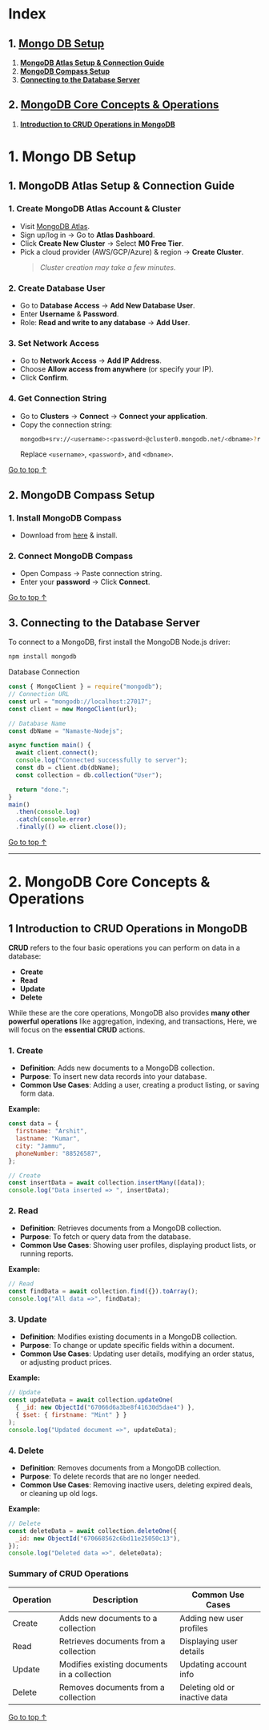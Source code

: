 # **Index**

## **1. [Mongo DB Setup](#1-mongo-db-setup-1)**

1. **[MongoDB Atlas Setup & Connection Guide](#1-mongodb-atlas-setup--connection-guide)**
2. **[MongoDB Compass Setup](#2-mongodb-compass-setup)**
3. **[Connecting to the Database Server](#3-connecting-to-the-database-server)**

## **2. [MongoDB Core Concepts & Operations](#2-mongodb-core-concepts--operations-1)**

1. **[ Introduction to CRUD Operations in MongoDB](#1-introduction-to-crud-operations-in-mongodb)**

# **1. Mongo DB Setup**

## **1. MongoDB Atlas Setup & Connection Guide**

### **1. Create MongoDB Atlas Account & Cluster**

- Visit [MongoDB Atlas](https://www.mongodb.com/cloud/atlas).
- Sign up/log in → Go to **Atlas Dashboard**.
- Click **Create New Cluster** → Select **M0 Free Tier**.
- Pick a cloud provider (AWS/GCP/Azure) & region → **Create Cluster**.
  > _Cluster creation may take a few minutes._

### **2. Create Database User**

- Go to **Database Access** → **Add New Database User**.
- Enter **Username** & **Password**.
- Role: **Read and write to any database** → **Add User**.

### **3. Set Network Access**

- Go to **Network Access** → **Add IP Address**.
- Choose **Allow access from anywhere** (or specify your IP).
- Click **Confirm**.

### **4. Get Connection String**

- Go to **Clusters** → **Connect** → **Connect your application**.
- Copy the connection string:
  ```bash
  mongodb+srv://<username>:<password>@cluster0.mongodb.net/<dbname>?retryWrites=true&w=majority
  ```
  Replace `<username>`, `<password>`, and `<dbname>`.

[Go to top ↑](#index)

## **2. MongoDB Compass Setup**

### **1. Install MongoDB Compass**

- Download from [here](https://www.mongodb.com/products/compass) & install.

### **2. Connect MongoDB Compass**

- Open Compass → Paste connection string.
- Enter your **password** → Click **Connect**.

[Go to top ↑](#index)

## **3. Connecting to the Database Server**

To connect to a MongoDB, first install the MongoDB Node.js driver:

```bash
npm install mongodb
```

Database Connection

```javascript
const { MongoClient } = require("mongodb");
// Connection URL
const url = "mongodb://localhost:27017";
const client = new MongoClient(url);

// Database Name
const dbName = "Namaste-Nodejs";

async function main() {
  await client.connect();
  console.log("Connected successfully to server");
  const db = client.db(dbName);
  const collection = db.collection("User");

  return "done.";
}
main()
  .then(console.log)
  .catch(console.error)
  .finally(() => client.close());
```

[Go to top ↑](#index)

---

# **2. MongoDB Core Concepts & Operations**

## **1 Introduction to CRUD Operations in MongoDB**

**CRUD** refers to the four basic operations you can perform on data in a database:

- **Create**
- **Read**
- **Update**
- **Delete**

While these are the core operations, MongoDB also provides **many other powerful operations** like aggregation, indexing, and transactions,
Here, we will focus on the **essential CRUD** actions.

### **1. Create**

- **Definition**: Adds new documents to a MongoDB collection.
- **Purpose**: To insert new data records into your database.
- **Common Use Cases**: Adding a user, creating a product listing, or saving form data.

**Example:**

```javascript
const data = {
  firstname: "Arshit",
  lastname: "Kumar",
  city: "Jammu",
  phoneNumber: "88526587",
};

// Create
const insertData = await collection.insertMany([data]);
console.log("Data inserted => ", insertData);
```

### **2. Read**

- **Definition**: Retrieves documents from a MongoDB collection.
- **Purpose**: To fetch or query data from the database.
- **Common Use Cases**: Showing user profiles, displaying product lists, or running reports.

**Example:**

```javascript
// Read
const findData = await collection.find({}).toArray();
console.log("All data =>", findData);
```

### **3. Update**

- **Definition**: Modifies existing documents in a MongoDB collection.
- **Purpose**: To change or update specific fields within a document.
- **Common Use Cases**: Updating user details, modifying an order status, or adjusting product prices.

**Example:**

```javascript
// Update
const updateData = await collection.updateOne(
  { _id: new ObjectId("67066d6a3be8f41630d5dae4") },
  { $set: { firstname: "Mint" } }
);
console.log("Updated document =>", updateData);
```

### **4. Delete**

- **Definition**: Removes documents from a MongoDB collection.
- **Purpose**: To delete records that are no longer needed.
- **Common Use Cases**: Removing inactive users, deleting expired deals, or cleaning up old logs.

**Example:**

```javascript
// Delete
const deleteData = await collection.deleteOne({
  _id: new ObjectId("670668562c6bd11e25050c13"),
});
console.log("Deleted data =>", deleteData);
```

### **Summary of CRUD Operations**

| Operation | Description                                 | Common Use Cases              |
| --------- | ------------------------------------------- | ----------------------------- |
| Create    | Adds new documents to a collection          | Adding new user profiles      |
| Read      | Retrieves documents from a collection       | Displaying user details       |
| Update    | Modifies existing documents in a collection | Updating account info         |
| Delete    | Removes documents from a collection         | Deleting old or inactive data |

[Go to top ↑](#index)
